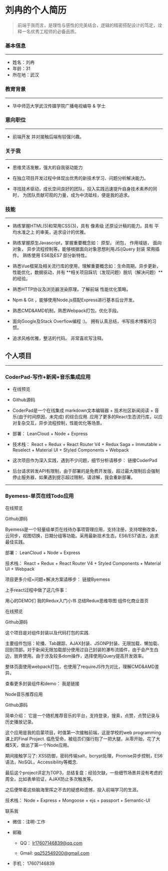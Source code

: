 # 刘冉的个人简历

>前端于我而言，是理性与感性的完美结合，逻辑的精密搭配设计的笃定，诠释一名优秀工程师的必备品质。

### 基本信息

---

* 姓名：刘冉
* 年龄：31
* 所在地：武汉

### 教育背景

---

* 华中师范大学武汉传媒学院广播电视编导 & 学士

### 意向职位

---

* 前端开发 并对接触后端有较强兴趣。

### 关于我

---

* 思维灵活发散，强大的自我驱动能力

* 在独立项目开发过程中体现出优秀的新技术学习、问题分析解决能力。

* 寻找技术驱动，成长空间良好的团队，投入实践迅速提升自身技术素养的同时， 为团队贡献可观的力量，成为中流砥柱，便是我的追求。

### 技能

---

- 熟练掌握HTML(5)和常用CSS(3)，具有 像素级 还原设计稿的能力。具有 平均水准之上 的审美，追求设计的优雅。

- 熟练掌握原生Javascript，掌握重要概念如： 原型， 闭包， 作用域链， 面向对象， 异步流程控制等。能够根据面向对象思想利用JS/jQuery 封装 常用插件。 熟练使用 ES6及ES7 部分新特性。

- 熟悉Vue框架及相关流行库的使用，理解重要概念如：生命周期，异步更新，性能优化，数据驱动，并有 **相关项目踩坑（发现问题）脱坑（解决问题）**的经验。

- 熟悉HTTP协议及浏览器渲染原理，了解前端 性能优化策略。

- Npm & Git ，能够使用Node.js搭配Express进行基本后台开发。

- 熟悉CMD&AMD机制，熟悉Webpack打包，优化手段。

- 面向Google及Stack Overflow编程 :)。 拥有认真总结，书写技术博客的习惯。

- 追求风格优雅，整洁的代码。 非常喜欢写注释。

## 个人项目

---

### CoderPad-写作+新闻+音乐集成应用

- 在线预览

- Github源码

- CoderPad是一个在线集成 markdown文本编辑器 + 技术社区新闻阅读 + 音乐(由于时间原因，未完成) 的综合应用. 应用了更多的React生态流行库，以应对复杂交互，异步流程控制，性能优化等场景。

- 部署： LeanCloud + Node + Express

- 技术栈： React + Redux + React Router V4 + Redux Saga + Immutable + Reselect + Material UI + Styled Components + Webpack

- 这次项目作为深入实践，遇到不少问题，细节分析请移步： 链接CoderPad

- 后台请求转发API有限制，由于部署的是免费开发版，超过最大限制后会强制停止服务器，如果遇到提示超过限制，请谅解，我会重新部署。

***

### Byemess-单页在线Todo应用

在线预览

Github源码

Byemess是一个轻量级单页在线待办事项管理应用，支持注册，支持增删改查，云同步，视图切换，日期分组等功能。采用最新技术生态，ES6/ES7语法，追求最佳实践。

部署： LeanCloud + Node + Express

技术栈： React + Redux + React Router V4 + Styled Components + Material UI + Webpack

项目更多介绍+问题+解决方案请移步： 链接Byemess

上手react过程中做了这几件事：

用心的DEMO们
我的Redux入门小书
总结Redux思维导图
组件化商业首页

在线预览

Github源码

这个项目是对组件封装以及代码打包的实践.

主要组件包括：轮播、Tab跟踪、AJAX封装、JSONP封装、无限加载、懒加载、回到顶部。对于新闻无限加载部分使用过自己封装的瀑布流插件，由于会产生白边，放弃使用。由于涉及较多dom操作，选择使用jQuery提高开发效率。

整体页面使用webpack打包，也使用了requireJS作为对比，理解CMD&AMD差异。

查看更多封装组件和demo： 我是链接

Node音乐推荐应用

Github源码

简单介绍： 它是一个随机推荐音乐的平台，支持登录，搜索，点赞，点赞记录与历史播放记录。

这个应用是我的启蒙项目，时值第一次接触前端，这是学校的web programming课上的Final Project. 临危受命，被组员们强行抱了一把大腿，从零开始，花了大概5天，做出了第一个Node应用。

期间接触学习了: XSS防御，密码传输salt，bcrypt处理，Promise异步控制，ES6语法，NoSQL，Accessibility等概念.

最后这个project评定为TOP3，总结复盘：经验欠缺，一些细节场景并没有考虑的周全，比如表单验证，AJAX防止多次触发等。

之后便带着这些脑海里挥之不去的疑惑和遗憾，投入前端学习的生涯。

技术栈： Node + Express + Mongoose + ejs + passport + Semantic-UI

联系我

- 微信：注明-工作

- 邮箱
  - QQ： lr17607146839@qq.com

  - Gmail: qq252549200@gmail.com
- 手机： 17607146839
